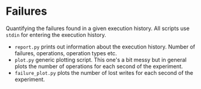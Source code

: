 # Failures

Quantifying the failures found in a given execution history. All scripts use `stdin` for entering the execution history.

  * `report.py` prints out information about the execution history. Number of failures, operations, operation types etc.
  * `plot.py` generic plotting script. This one's a bit messy but in general plots the number of operations for each second of the experiment. 
  * `failure_plot.py` plots the number of lost writes for each second of the experiment.
